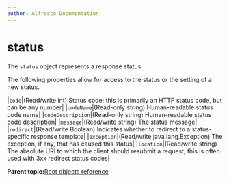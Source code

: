 ```yaml
---
author: Alfresco Documentation
---
```


# status

The `status` object represents a response status.

The following properties allow for access to the status or the setting of a new status.

|`code`|\(Read/write int\) Status code; this is primarily an HTTP status code, but can be any number|
|`codeName`|\(Read-only string\) Human-readable status code name|
|`codeDescription`|\(Read-only string\) Human-readable status code description|
|`message`|\(Read/write string\) The status message|
|`redirect`|\(Read/write Boolean\) Indicates whether to redirect to a status-specific response template|
|`exception`|\(Read/write java.lang.Exception\) The exception, if any, that has caused this status|
|`location`|\(Read/write string\) The absolute URI to which the client should resubmit a request; this is often used with 3xx redirect status codes|

**Parent topic:**[Root objects reference](../references/api-ws-root-ref.md)

